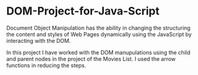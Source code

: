 # DOM-Project-for-Java-Script 
Document Object Manipulation has the ability in changing the structuring the content and styles of Web Pages dynamically using the JavaScript by interacting with the DOM.

In this project I have worked with the DOM manupulations using the child and parent nodes in the project of the Movies List. I used the arrow functions in reducing the steps.
